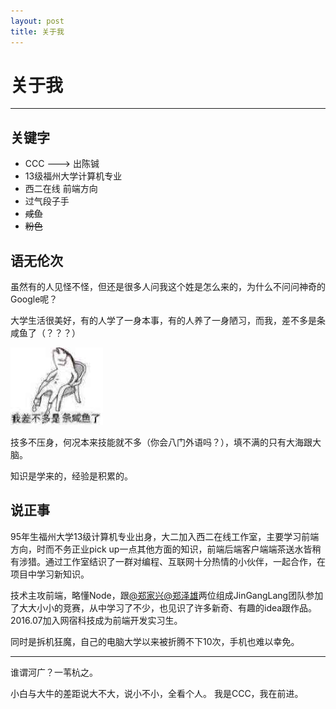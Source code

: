 ```yaml
---
layout: post
title: 关于我
---
```


# 关于我

---

## 关键字

* CCC ---> 出陈铖
* 13级福州大学计算机专业
* 西二在线 前端方向
* 过气段子手
* ~~咸鱼~~
* ~~粉色~~

## 语无伦次

虽然有的人见怪不怪，但还是很多人问我这个姓是怎么来的，为什么不问问神奇的Google呢？

大学生活很美好，有的人学了一身本事，有的人养了一身陋习，而我，差不多是条咸鱼了（？？？）

![咸鱼](../img/xianyu.png)

技多不压身，何况本来技能就不多（你会八门外语吗？），填不满的只有大海跟大脑。

知识是学来的，经验是积累的。

## 说正事

95年生福州大学13级计算机专业出身，大二加入西二在线工作室，主要学习前端方向，时而不务正业pick up一点其他方面的知识，前端后端客户端端茶送水皆稍有涉猎。通过工作室结识了一群对编程、互联网十分热情的小伙伴，一起合作，在项目中学习新知识。

技术主攻前端，略懂Node，跟[@郑家兴][][@郑泽雄][]两位组成JinGangLang团队参加了大大小小的竞赛，从中学习了不少，也见识了许多新奇、有趣的idea跟作品。2016.07加入网宿科技成为前端开发实习生。

同时是拆机狂魔，自己的电脑大学以来被折腾不下10次，手机也难以幸免。

---

谁谓河广？一苇杭之。

小白与大牛的差距说大不大，说小不小，全看个人。
我是CCC，我在前进。



[@郑家兴]: http://gahing.tech/index.php/author/8/
[@郑泽雄]: https://zeashon.github.io/
